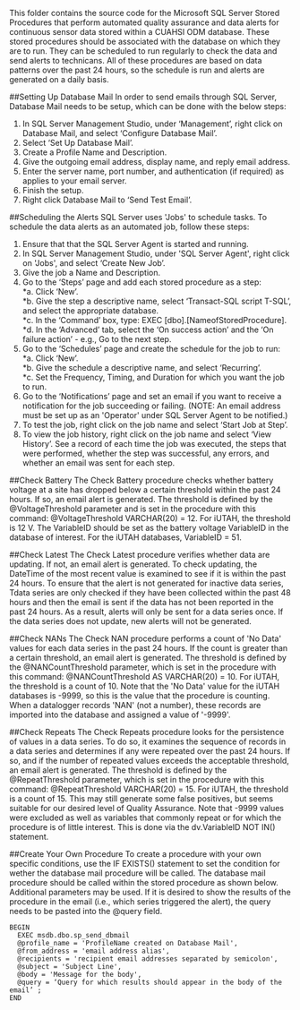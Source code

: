 This folder contains the source code for the Microsoft SQL Server Stored Procedures that perform automated quality assurance and data alerts for continuous sensor data stored within a CUAHSI ODM database. These stored procedures should be associated with the database on which they are to run. They can be scheduled to run regularly to check the data and send alerts to technicans. All of these procedures are based on data patterns over the past 24 hours, so the schedule is run and alerts are generated on a daily basis. 

##Setting Up Database Mail
In order to send emails through SQL Server, Database Mail needs to be setup, which can be done with the below steps:  
1. In SQL Server Management Studio, under ‘Management’, right click on Database Mail, and select ‘Configure Database Mail’.  
2. Select ‘Set Up Database Mail’.  
3. Create a Profile Name and Description.   
4. Give the outgoing email address, display name, and reply email address.  
5. Enter the server name, port number, and authentication (if required) as applies to your email server.  
6. Finish the setup.  
7. Right click Database Mail to ‘Send Test Email’.  

##Scheduling the Alerts
SQL Server uses 'Jobs' to schedule tasks. To schedule the data alerts as an automated job, follow these steps:  
1. Ensure that that the SQL Server Agent is started and running.  
2. In SQL Server Management Studio, under 'SQL Server Agent', right click on 'Jobs', and select ‘Create New Job’.  
3. Give the job a Name and Description.  
4. Go to the ‘Steps’ page and add each stored procedure as a step:  
   *a. Click ‘New’.  
   *b. Give the step a descriptive name, select ‘Transact-SQL script T-SQL’, and select the appropriate database.  
   *c. In the ‘Command’ box, type: EXEC [dbo].[NameofStoredProcedure].  
   *d. In the ‘Advanced’ tab, select the ‘On success action’ and the ‘On failure action’ - e.g., Go to the next step.  
5. Go to the ‘Schedules’ page and create the schedule for the job to run:  
   *a. Click ‘New’.  
   *b. Give the schedule a descriptive name, and select ‘Recurring’.  
   *c. Set the Frequency, Timing, and Duration for which you want the job to run.  
6. Go to the ‘Notifications’ page and set an email if you want to receive a notification for the job succeeding or failing. (NOTE: An email address must be set up as an 'Operator' under SQL Server Agent to be notified.)  
7. To test the job, right click on the job name and select ‘Start Job at Step’.  
8. To view the job history, right click on the job name and select ‘View History’. See a record of each time the job was executed, the steps that were performed, whether the step was successful, any errors, and whether an email was sent for each step.

##Check Battery
The Check Battery procedure checks whether battery voltage at a site has dropped below a certain threshold within the past 24 hours. If so, an email alert is generated. The threshold is defined by the @VoltageThreshold parameter and is set in the procedure with this command: @VoltageThreshold VARCHAR(20) = 12. For iUTAH, the threshold is 12 V. The VariableID should be set as the battery voltage VariableID in the database of interest. For the iUTAH databases, VariableID = 51.

##Check Latest
The Check Latest procedure verifies whether data are updating. If not, an email alert is generated. To check updating, the DateTime of the most recent value is examined to see if it is within the past 24 hours. To ensure that the alert is not generated for inactive data series,  Tdata series are only checked if they have been collected within the past 48 hours and then the email is sent if the data has not been reported in the past 24 hours. As a result, alerts will only be sent for a data series once. If the data series does not update, new alerts will not be generated.

##Check NANs
The Check NAN procedure performs a count of 'No Data' values for each data series in the past 24 hours. If the count is greater than a certain threshold, an email alert is generated. The threshold is defined by the @NANCountThreshold parameter, which is set in the procedure with this command: @NANCountThreshold AS VARCHAR(20) = 10. For iUTAH, the threshold is a count of 10. Note that the 'No Data' value for the iUTAH databases is -9999, so this is the value that the procedure is counting. When a datalogger records 'NAN' (not a number), these records are imported into the database and assigned a value of '-9999'.

##Check Repeats
The Check Repeats procedure looks for the persistence of values in a data series. To do so, it examines the sequence of records in a data series and determines if any were repeated over the past 24 hours. If so, and if the number of repeated values exceeds the acceptable threshold, an email alert is generated. The threshold is defined by the @RepeatThreshold parameter, which is set in the procedure with this command: @RepeatThreshold VARCHAR(20) = 15. For iUTAH, the threshold is a count of 15. This may still generate some false positives, but seems suitable for our desired level of Quality Assurance. Note that -9999 values were excluded as well as variables that commonly repeat or for which the procedure is of little interest. This is done via the dv.VariableID NOT IN() statement.

##Create Your Own Procedure
To create a procedure with your own specific conditions, use the IF EXISTS() statement to set the condition for wether the database mail procedure will be called. The database mail procedure should be called within the stored procedure as shown below. Additional parameters may be used. If it is desired to show the results of the procedure in the email (i.e., which series triggered the alert), the query needs to be pasted into the @query field.

    BEGIN   
  	  EXEC msdb.dbo.sp_send_dbmail  
  	  @profile_name = 'ProfileName created on Database Mail',  
  	  @from_address = 'email address alias',  
  	  @recipients = 'recipient email addresses separated by semicolon',  
  	  @subject = 'Subject Line',  
  	  @body = 'Message for the body',  
  	  @query = ‘Query for which results should appear in the body of the email’ ;  
    END

